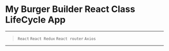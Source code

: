 # My Burger Builder React Class LifeCycle App

---
> `React` `React Redux` `React router` `Axios`
---


